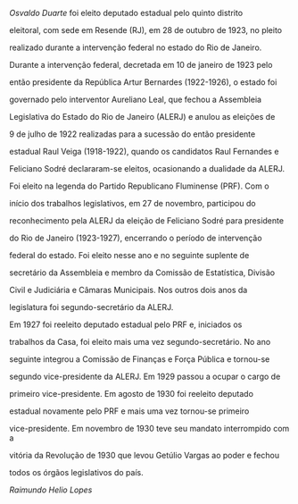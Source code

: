 

*Osvaldo Duarte* foi eleito deputado estadual pelo quinto distrito

eleitoral, com sede em Resende (RJ), em 28 de outubro de 1923, no pleito

realizado durante a intervenção federal no estado do Rio de Janeiro.

Durante a intervenção federal, decretada em 10 de janeiro de 1923 pelo

então presidente da República Artur Bernardes (1922-1926), o estado foi

governado pelo interventor Aureliano Leal, que fechou a Assembleia

Legislativa do Estado do Rio de Janeiro (ALERJ) e anulou as eleições de

9 de julho de 1922 realizadas para a sucessão do então presidente

estadual Raul Veiga (1918-1922), quando os candidatos Raul Fernandes e

Feliciano Sodré declararam-se eleitos, ocasionando a dualidade da ALERJ.



Foi eleito na legenda do Partido Republicano Fluminense (PRF). Com o

início dos trabalhos legislativos, em 27 de novembro, participou do

reconhecimento pela ALERJ da eleição de Feliciano Sodré para presidente

do Rio de Janeiro (1923-1927), encerrando o período de intervenção

federal do estado. Foi eleito nesse ano e no seguinte suplente de

secretário da Assembleia e membro da Comissão de Estatística, Divisão

Civil e Judiciária e Câmaras Municipais. Nos outros dois anos da

legislatura foi segundo-secretário da ALERJ.



Em 1927 foi reeleito deputado estadual pelo PRF e, iniciados os

trabalhos da Casa, foi eleito mais uma vez segundo-secretário. No ano

seguinte integrou a Comissão de Finanças e Força Pública e tornou-se

segundo vice-presidente da ALERJ. Em 1929 passou a ocupar o cargo de

primeiro vice-presidente. Em agosto de 1930 foi reeleito deputado

estadual novamente pelo PRF e mais uma vez tornou-se primeiro

vice-presidente. Em novembro de 1930 teve seu mandato interrompido com a

vitória da Revolução de 1930 que levou Getúlio Vargas ao poder e fechou

todos os órgãos legislativos do país.



*Raimundo Helio Lopes*



